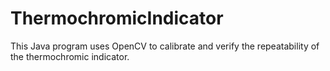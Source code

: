# ThermochromicIndicator
This Java program uses OpenCV to calibrate and verify the repeatability of the thermochromic indicator.
